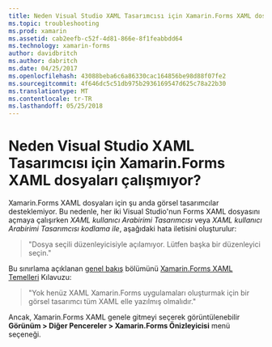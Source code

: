 ```yaml
---
title: Neden Visual Studio XAML Tasarımcısı için Xamarin.Forms XAML dosyaları çalışmıyor?
ms.topic: troubleshooting
ms.prod: xamarin
ms.assetid: cab2eefb-c52f-4d81-866e-8f1feabbdd64
ms.technology: xamarin-forms
author: davidbritch
ms.author: dabritch
ms.date: 04/25/2017
ms.openlocfilehash: 43088beba6c6a86330cac164856be98d88f07fe2
ms.sourcegitcommit: 4f646dc5c51db975b2936169547d625c78a22b30
ms.translationtype: MT
ms.contentlocale: tr-TR
ms.lasthandoff: 05/25/2018
---
```

# <a name="why-doesnt-the-visual-studio-xaml-designer-work-for-xamarinforms-xaml-files"></a>Neden Visual Studio XAML Tasarımcısı için Xamarin.Forms XAML dosyaları çalışmıyor?

Xamarin.Forms XAML dosyaları için şu anda görsel tasarımcılar desteklemiyor. Bu nedenle, her iki Visual Studio'nun Forms XAML dosyasını açmaya çalışırken *XAML kullanıcı Arabirimi Tasarımcısı* veya *XAML kullanıcı Arabirimi Tasarımcısı kodlama ile*, aşağıdaki hata iletisini oluşturulur:

> "Dosya seçili düzenleyicisiyle açılamıyor. Lütfen başka bir düzenleyici seçin."

Bu sınırlama açıklanan [genel bakış](~/xamarin-forms/xaml/xaml-basics/index.md#Overview) bölümünü [Xamarin.Forms XAML Temelleri](~/xamarin-forms/xaml/xaml-basics/index.md) Kılavuzu:

> "Yok henüz XAML Xamarin.Forms uygulamaları oluşturmak için bir görsel tasarımcı tüm XAML elle yazılmış olmalıdır."

Ancak, Xamarin.Forms XAML genele gitmeyi seçerek görüntülenebilir **Görünüm > Diğer Pencereler > Xamarin.Forms Önizleyicisi** menü seçeneği.
